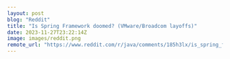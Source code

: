 ```yaml
---
layout: post
blog: "Reddit"
title: "Is Spring Framework doomed? (VMware/Broadcom layoffs)"
date: 2023-11-27T23:22:14Z
image: images/reddit.png
remote_url: "https://www.reddit.com/r/java/comments/185h3lx/is_spring_framework_doomed_vmwarebroadcom_layoffs/"
---
```

